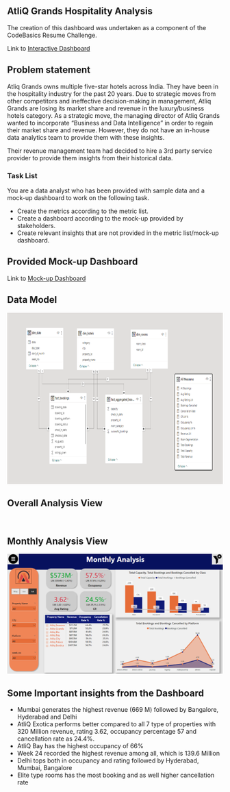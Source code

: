 ## AtliQ Grands Hospitality Analysis

The creation of this dashboard was undertaken as a component of the CodeBasics Resume Challenge.

Link to [Interactive Dashboard](https://www.novypro.com/project/atliq-grands-hospitality-analysis-2)

## Problem statement

Atliq Grands owns multiple five-star hotels across India. They have been in the hospitality industry for the past 20 years. Due to strategic moves from other competitors and ineffective decision-making in management, Atliq Grands are losing its market share and revenue in the luxury/business hotels category. As a strategic move, the managing director of Atliq Grands wanted to incorporate “Business and Data Intelligence” in order to regain their market share and revenue. However, they do not have an in-house data analytics team to provide them with these insights.

Their revenue management team had decided to hire a 3rd party service provider to provide them insights from their historical data.

### Task List

You are a data analyst who has been provided with sample data and a mock-up dashboard to work on the following task.

- Create the metrics according to the metric list. 
- Create a dashboard according to the mock-up provided by stakeholders. 
- Create relevant insights that are not provided in the metric list/mock-up dashboard.

## Provided Mock-up Dashboard
Link to [Mock-up Dashboard](https://github.com/ritobrotoghosh/PowerBI-AtliQGrandsHospitalityAnalysis/blob/main/mock%20up%20dashboard_atliq%20grands.png)


## Data Model

<p align="center">
    <img src='https://github.com/ritobrotoghosh/PowerBI-AtliQGrandsHospitalityAnalysis/blob/main/AG%20-%20Data%20Model.png' height="400">
</p>


## Overall Analysis View

<p align="center">
    <img src='' width="600">
</p>

## Monthly Analysis View

<p align="center">
    <img src='https://github.com/ritobrotoghosh/PowerBI-AtliQGrandsHospitalityAnalysis/blob/main/AG%20-%20Monthly%20Analysis.png' width="600">
</p>

## Some Important insights from the Dashboard

- Mumbai generates the highest revenue (669 M) followed by Bangalore, Hyderabad and Delhi
- AtliQ Exotica performs better compared to all 7 type of properties with 320 Million revenue, rating 3.62, occupancy percentage 57 and cancellation rate as 24.4%.
- AtliQ Bay has the highest occupancy of 66%
- Week 24 recorded the highest revenue among all, which is 139.6 Million
- Delhi tops both in occupancy and rating followed by Hyderabad, Mumbai, Bangalore
- Elite type rooms has the most booking and as well higher cancellation rate


